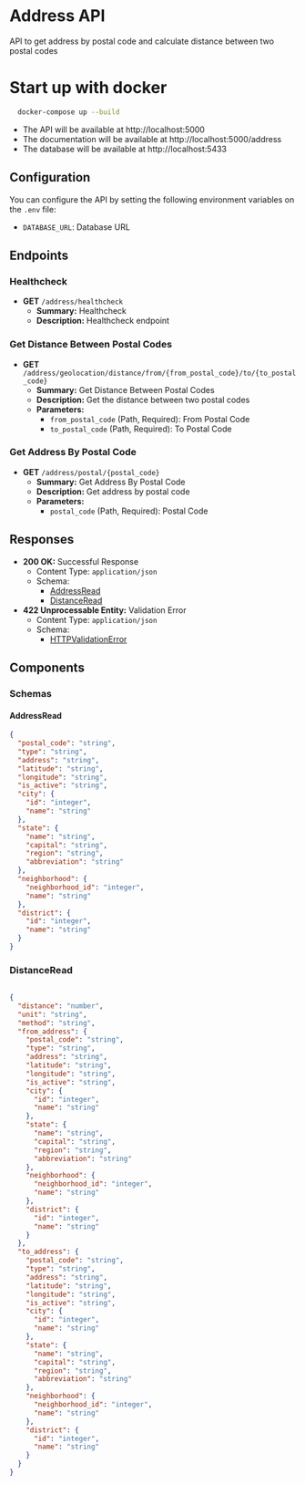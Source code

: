 

# Address API

API to get address by postal code and calculate distance between two postal codes
# Start up with docker

```bash
  docker-compose up --build
```
- The API will be available at http://localhost:5000
- The documentation will be available at http://localhost:5000/address
- The database will be available at http://localhost:5433
## Configuration
You can configure the API by setting the following environment variables on the `.env` file:
- `DATABASE_URL`: Database URL

## Endpoints

### Healthcheck

- **GET** `/address/healthcheck`
  - **Summary:** Healthcheck
  - **Description:** Healthcheck endpoint

### Get Distance Between Postal Codes

- **GET** `/address/geolocation/distance/from/{from_postal_code}/to/{to_postal_code}`
  - **Summary:** Get Distance Between Postal Codes
  - **Description:** Get the distance between two postal codes
  - **Parameters:**
    - `from_postal_code` (Path, Required): From Postal Code
    - `to_postal_code` (Path, Required): To Postal Code

### Get Address By Postal Code

- **GET** `/address/postal/{postal_code}`
  - **Summary:** Get Address By Postal Code
  - **Description:** Get address by postal code
  - **Parameters:**
    - `postal_code` (Path, Required): Postal Code

## Responses

- **200 OK:** Successful Response
  - Content Type: `application/json`
  - Schema:
    - [AddressRead](#addressread)
    - [DistanceRead](#distanceread)
- **422 Unprocessable Entity:** Validation Error
  - Content Type: `application/json`
  - Schema:
    - [HTTPValidationError](#httpvalidationerror)

## Components

### Schemas

#### AddressRead

```json
{
  "postal_code": "string",
  "type": "string",
  "address": "string",
  "latitude": "string",
  "longitude": "string",
  "is_active": "string",
  "city": {
    "id": "integer",
    "name": "string"
  },
  "state": {
    "name": "string",
    "capital": "string",
    "region": "string",
    "abbreviation": "string"
  },
  "neighborhood": {
    "neighborhood_id": "integer",
    "name": "string"
  },
  "district": {
    "id": "integer",
    "name": "string"
  }
}
```

### DistanceRead
    
```json
    
{
  "distance": "number",
  "unit": "string",
  "method": "string",
  "from_address": {
    "postal_code": "string",
    "type": "string",
    "address": "string",
    "latitude": "string",
    "longitude": "string",
    "is_active": "string",
    "city": {
      "id": "integer",
      "name": "string"
    },
    "state": {
      "name": "string",
      "capital": "string",
      "region": "string",
      "abbreviation": "string"
    },
    "neighborhood": {
      "neighborhood_id": "integer",
      "name": "string"
    },
    "district": {
      "id": "integer",
      "name": "string"
    }
  },
  "to_address": {
    "postal_code": "string",
    "type": "string",
    "address": "string",
    "latitude": "string",
    "longitude": "string",
    "is_active": "string",
    "city": {
      "id": "integer",
      "name": "string"
    },
    "state": {
      "name": "string",
      "capital": "string",
      "region": "string",
      "abbreviation": "string"
    },
    "neighborhood": {
      "neighborhood_id": "integer",
      "name": "string"
    },
    "district": {
      "id": "integer",
      "name": "string"
    }
  }
}

 ```